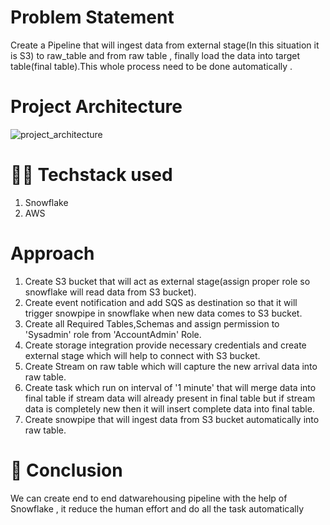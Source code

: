 # Problem Statement
Create a Pipeline that will ingest data from external stage(In this situation it is S3) to raw_table and from raw table , finally load the data into target table(final table).This whole process need to be done automatically .

# Project Architecture
![project_architecture](https://user-images.githubusercontent.com/62836744/230765554-6eeae20f-9605-4055-9822-445fe451ce66.jpg)

# 👨‍💻 Techstack used
1. Snowflake
2. AWS

# Approach
1. Create S3 bucket that will act as external stage(assign proper role so snowflake will read data from S3 bucket).
2. Create event notification and add SQS as destination so that it will trigger snowpipe in snowflake when new data comes to S3 bucket.
3. Create all Required Tables,Schemas and assign permission to 'Sysadmin' role from 'AccountAdmin' Role.
4. Create storage integration provide necessary credentials and create external stage which will help to connect with S3 bucket.
5. Create Stream  on raw table which will capture the new arrival data into raw table.
6. Create task which run on interval of '1 minute' that will merge data into final table if stream data will already present in final table but if stream data is completely new then it will insert complete data into final table.
7. Create snowpipe that will ingest data  from S3 bucket automatically into raw table.


# 🧐 Conclusion
We can create end to end datwarehousing pipeline with the help of Snowflake , it reduce the human effort and do all the task automatically
